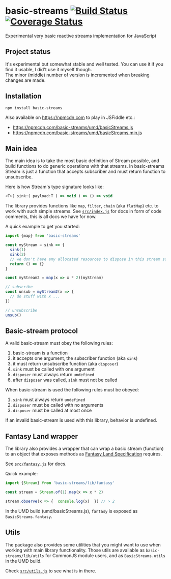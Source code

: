 # basic-streams [![Build Status](https://travis-ci.org/rpominov/basic-streams.svg?branch=master)](https://travis-ci.org/rpominov/basic-streams) [![Coverage Status](https://coveralls.io/repos/rpominov/basic-streams/badge.svg?branch=master&service=github)](https://coveralls.io/github/rpominov/basic-streams?branch=master)

Experimental very basic reactive streams implementation for JavaScript

## Project status

It's experimental but somewhat stable and well tested.
You can use it if you find it usable, I did't use it myself though.<br/>
The minor (middle) number of version is incremented when breaking changes are made.

## Installation

```
npm install basic-streams
```

Also available on https://npmcdn.com to play in JSFiddle etc.:

 - https://npmcdn.com/basic-streams/umd/basicStreams.js
 - https://npmcdn.com/basic-streams/umd/basicStreams.min.js

## Main idea

The main idea is to take the most basic definition of Stream possible, and
build functions to do generic operations with that streams.
In basic-streams Stream is just a function that accepts subscriber and must
return function to unsubscribe.

Here is how Stream's type signature looks like:

```js
<T>( sink:( payload:T ) => void ) => () => void
```

The library provides functions like `map`, `filter`, `chain`
(aka `flatMap`) etc. to work with such simple streams.
See [`src/index.js`](https://github.com/rpominov/basic-streams/blob/master/src/index.js)
for docs in form of code comments, this is all docs we have for now.

A quick example to get you started:

```js
import {map} from 'basic-streams'

const myStream = sink => {
  sink(1)
  sink(2)
  // we don't have any allocated resources to dispose in this stream so just return a noop
  return () => {}
}

const myStream2 = map(x => x * 2)(myStream)

// subscribe
const unsub = myStream2(x => {
  // do stuff with x ...
})

// unsubscribe
unsub()
```


## Basic-stream protocol

A valid basic-stream must obey the following rules:

1. basic-stream is a function
1. it accepts one argument, the subscriber function (aka `sink`)
1. it must return unsubscribe function (aka `disposer`)
1. `sink` must be called with one argument
1. `disposer` must always return `undefined`
1. after `disposer` was called, `sink` must not be called

When basic-stream is used the following rules must be obeyed:

1. `sink` must always return `undefined`
1. `disposer` must be called with no arguments
1. `disposer` must be called at most once

If an invalid basic-stream is used with this library, behavior is undefined.


## Fantasy Land wrapper

The library also provides a wrapper that can wrap a basic stream (function)
to an object that exposes methods as
[Fantasy Land Specification](https://github.com/fantasyland/fantasy-land)
requires.

See [`src/fantasy.js`](https://github.com/rpominov/basic-streams/blob/master/src/fantasy.js)
for docs.

Quick example:

```js
import {Stream} from 'basic-streams/lib/fantasy'

const stream = Stream.of(1).map(x => x * 2)

stream.observe(x => {  console.log(x)  }) // > 2
```

In the UMD build (umd/basicStreams.js), `fantasy` is exposed as `BasicStreams.fantasy`.


## Utils

The package also provides some utilities that you might want to use when
working with main library functionality. Those utils are available as
`basic-streams/lib/utils` for CommonJS module users,
and as `BasicStreams.utils` in the UMD build.

Check [`src/utils.js`](https://github.com/rpominov/basic-streams/blob/master/src/utils.js)
to see what is in there.
